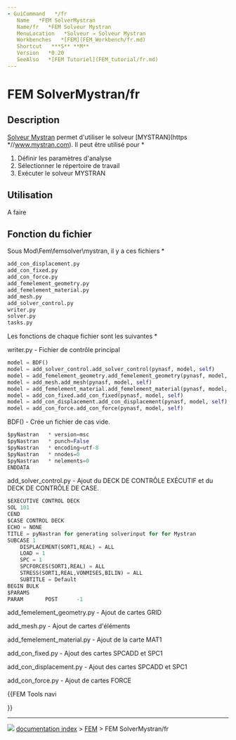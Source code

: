 ```yaml
---
- GuiCommand   */fr
   Name   *FEM SolverMystran
   Name/fr   *FEM Solveur Mystran
   MenuLocation   *Solveur → Solveur Mystran
   Workbenches   *[FEM](FEM_Workbench/fr.md)
   Shortcut   ***S** **M**
   Version   *0.20
   SeeAlso   *[FEM Tutoriel](FEM_tutorial/fr.md)
---
```


# FEM SolverMystran/fr

## Description

[Solveur Mystran](FEM_SolverMystran/fr.md) permet d\'utiliser le solveur [MYSTRAN](https   *//www.mystran.com). Il peut être utilisé pour    *

1.  Définir les paramètres d\'analyse
2.  Sélectionner le répertoire de travail
3.  Exécuter le solveur MYSTRAN

## Utilisation

A faire

## Fonction du fichier 

Sous Mod\\Fem\\femsolver\\mystran, il y a ces fichiers    *


```python
add_con_displacement.py
add_con_fixed.py
add_con_force.py
add_femelement_geometry.py
add_femelement_material.py
add_mesh.py
add_solver_control.py
writer.py
solver.py
tasks.py
```

Les fonctions de chaque fichier sont les suivantes    *

writer.py - Fichier de contrôle principal


```python
model = BDF()
model = add_solver_control.add_solver_control(pynasf, model, self)
model = add_femelement_geometry.add_femelement_geometry(pynasf, model, self)
model = add_mesh.add_mesh(pynasf, model, self)
model = add_femelement_material.add_femelement_material(pynasf, model, self)
model = add_con_fixed.add_con_fixed(pynasf, model, self)
model = add_con_displacement.add_con_displacement(pynasf, model, self)
model = add_con_force.add_con_force(pynasf, model, self)
```

BDF() - Crée un fichier de cas vide.


```python
$pyNastran   * version=msc
$pyNastran   * punch=False
$pyNastran   * encoding=utf-8
$pyNastran   * nnodes=0
$pyNastran   * nelements=0
ENDDATA
```

add_solver_control.py - Ajout du DECK DE CONTRÔLE EXÉCUTIF et du DECK DE CONTRÔLE DE CASE.


```python
$EXECUTIVE CONTROL DECK
SOL 101
CEND
$CASE CONTROL DECK
ECHO = NONE
TITLE = pyNastran for generating solverinput for for Mystran
SUBCASE 1
    DISPLACEMENT(SORT1,REAL) = ALL
    LOAD = 1
    SPC = 1
    SPCFORCES(SORT1,REAL) = ALL
    STRESS(SORT1,REAL,VONMISES,BILIN) = ALL
    SUBTITLE = Default
BEGIN BULK
$PARAMS
PARAM       POST      -1
```

add_femelement_geometry.py - Ajout de cartes GRID

add_mesh.py - Ajout de cartes d\'éléments

add_femelement_material.py - Ajout de la carte MAT1

add_con_fixed.py - Ajout des cartes SPCADD et SPC1

add_con_displacement.py - Ajout des cartes SPCADD et SPC1

add_con_force.py - Ajout de cartes FORCE





{{FEM Tools navi

}}



---
![](images/Right_arrow.png) [documentation index](../README.md) > [FEM](Category_FEM.md) > FEM SolverMystran/fr
